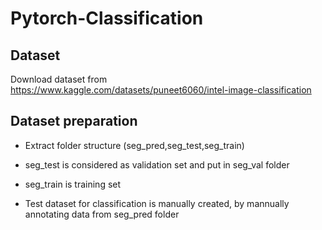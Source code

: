 # Pytorch-Classification

## Dataset
Download dataset from https://www.kaggle.com/datasets/puneet6060/intel-image-classification

## Dataset preparation
* Extract folder structure (seg_pred,seg_test,seg_train)

* seg_test is considered as validation set and put in seg_val folder

* seg_train is training set

* Test dataset for classification is manually created, by mannually annotating data from seg_pred folder
